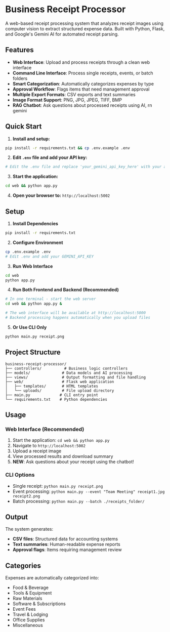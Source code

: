 # Business Receipt Processor

A web-based receipt processing system that analyzes receipt images using computer vision to extract structured expense data. Built with Python, Flask, and Google's Gemini AI for automated receipt parsing.

## Features

- **Web Interface**: Upload and process receipts through a clean web interface
- **Command Line Interface**: Process single receipts, events, or batch folders
- **Smart Categorization**: Automatically categorizes expenses by type
- **Approval Workflow**: Flags items that need management approval
- **Multiple Export Formats**: CSV exports and text summaries
- **Image Format Support**: PNG, JPG, JPEG, TIFF, BMP
- **RAG Chatbot**: Ask questions about processed receipts using AI, rn gemini

## Quick Start

1. **Install and setup:**
```bash
pip install -r requirements.txt && cp .env.example .env
```

2. **Edit `.env` file and add your API key:**
```bash
# Edit the .env file and replace 'your_gemini_api_key_here' with your actual key
```

3. **Start the application:**
```bash
cd web && python app.py
```

4. **Open your browser to:** `http://localhost:5002`

## Setup

1. **Install Dependencies**
```bash
pip install -r requirements.txt
```

2. **Configure Environment**
```bash
cp .env.example .env
# Edit .env and add your GEMINI_API_KEY
```

3. **Run Web Interface**
```bash
cd web
python app.py
```

4. **Run Both Frontend and Backend (Recommended)**
```bash
# In one terminal - start the web server
cd web && python app.py &

# The web interface will be available at http://localhost:5000
# Backend processing happens automatically when you upload files
```

5. **Or Use CLI Only**
```bash
python main.py receipt.png
```

## Project Structure

```
business-receipt-processor/
├── controllers/          # Business logic controllers
├── models/              # Data models and AI processing
├── views/               # Output formatting and file handling
├── web/                 # Flask web application
│   ├── templates/       # HTML templates
│   └── uploads/         # File upload directory
├── main.py             # CLI entry point
└── requirements.txt    # Python dependencies
```

## Usage

### Web Interface (Recommended)
1. Start the application: `cd web && python app.py`
2. Navigate to `http://localhost:5002`
3. Upload a receipt image
4. View processed results and download summary
5. **NEW**: Ask questions about your receipt using the chatbot!

### CLI Options
- Single receipt: `python main.py receipt.png`
- Event processing: `python main.py --event "Team Meeting" receipt1.jpg receipt2.png`
- Batch processing: `python main.py --batch ./receipts_folder/`

## Output

The system generates:
- **CSV files**: Structured data for accounting systems
- **Text summaries**: Human-readable expense reports
- **Approval flags**: Items requiring management review

## Categories

Expenses are automatically categorized into:
- Food & Beverage
- Tools & Equipment
- Raw Materials
- Software & Subscriptions
- Event Fees
- Travel & Lodging
- Office Supplies
- Miscellaneous